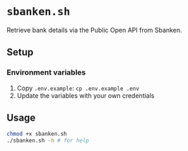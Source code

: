 # `sbanken.sh`

Retrieve bank details via the Public Open API from Sbanken.

## Setup

### Environment variables

1. Copy `.env.example`: `cp .env.example .env`
2. Update the variables with your own credentials

## Usage

```sh
chmod +x sbanken.sh
./sbanken.sh -h # for help
```
